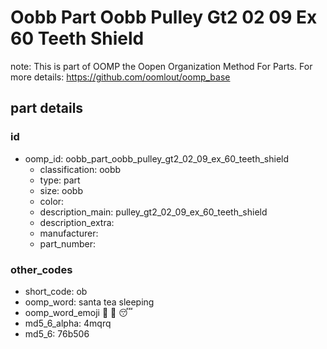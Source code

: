# Oobb Part Oobb Pulley Gt2 02 09 Ex 60 Teeth Shield  

note: This is part of OOMP the Oopen Organization Method For Parts. For more details: https://github.com/oomlout/oomp_base

##  part details





### id
* oomp_id: oobb_part_oobb_pulley_gt2_02_09_ex_60_teeth_shield
  * classification: oobb
  * type: part
  * size: oobb
  * color: 
  * description_main: pulley_gt2_02_09_ex_60_teeth_shield
  * description_extra: 
  * manufacturer: 
  * part_number: 

### other_codes
* short_code: ob
* oomp_word: santa tea sleeping
* oomp_word_emoji :santa: :tea: :sleeping:
* md5_6_alpha: 4mqrq
* md5_6: 76b506